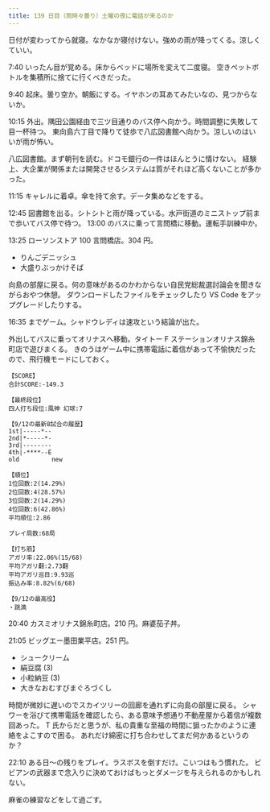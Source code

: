```yaml
---
title: 139 日目（雨時々曇り）土曜の夜に電話が来るのか
---
```


日付が変わってから就寝。なかなか寝付けない。強めの雨が降ってくる。涼しくていい。

7:40 いったん目が覚める。床からベッドに場所を変えて二度寝。
空きペットボトルを集積所に捨てに行くべきだった。

9:40 起床。曇り空か。朝飯にする。イヤホンの耳あてみたいなの、見つからないか。

10:15 外出。隅田公園経由で三ツ目通りのバス停へ向かう。時間調整に失敗して目一杯待つ。
東向島六丁目で降りて徒歩で八広図書館へ向かう。涼しいのはいいが雨が怖い。

八広図書館。まず朝刊を読む。ドコモ銀行の一件はほんとうに情けない。
経験上、大企業が関係または開発させるシステムは質がそれほど高くないことが多かった。

11:15 キャレルに着卓。傘を持て余す。データ集めなどをする。

12:45 図書館を出る。シトシトと雨が降っている。水戸街道のミニストップ前まで歩いてバス停で待つ。
13:00 のバスに乗って言問橋に移動。運転手訓練中か。

13:25 ローソンストア 100 言問橋店。304 円。

* りんごデニッシュ
* 大盛りぶっかけそば

向島の部屋に戻る。何の意味があるのかわからない自民党総裁選討論会を聞きながらおやつ休憩。
ダウンロードしたファイルをチェックしたり VS Code をアップグレードしたりする。

16:35 までゲーム。シャドウレディは速攻という結論が出た。

外出してバスに乗ってオリナスへ移動。タイトー F ステーションオリナス錦糸町店で遊びまくる。
きのうはゲーム中に携帯電話に着信があって不愉快だったので、飛行機モードにしておく。

```text
【SCORE】
合計SCORE:-149.3

【最終段位】
四人打ち段位:風神 幻球:7

【9/12の最新8試合の履歴】
1st|-----*--
2nd|*-----*-
3rd|--------
4th|-****--E
old         new

【順位】
1位回数:2(14.29%)
2位回数:4(28.57%)
3位回数:2(14.29%)
4位回数:6(42.86%)
平均順位:2.86

プレイ局数:68局

【打ち筋】
アガリ率:22.06%(15/68)
平均アガリ翻:2.73翻
平均アガリ巡目:9.93巡
振込み率:8.82%(6/68)

【9/12の最高役】
・跳満
```

20:40 カスミオリナス錦糸町店。210 円。麻婆茄子丼。

21:05 ビッグエー墨田業平店。251 円。

* シュークリーム
* 絹豆腐 (3)
* 小粒納豆 (3)
* 大きなおむすびまぐろづくし

時間が微妙に遅いのでスカイツリーの回廊を通れずに向島の部屋に戻る。
シャワーを浴びて携帯電話を確認したら、ある意味予想通り不動産屋から着信が複数回あった。
T 氏からだと思うが、私の貴重な至福の時間に狙ったかのように連絡をよこすので困る。
あれだけ綿密に打ち合わせしてまだ何かあるというのか？

22:10 ある日～の残りをプレイ。ラスボスを倒すだけ。こいつはもう慣れた。
ビビアンの武器まで念入りに決めておけばもっとダメージを与えられるのかもしれない。

麻雀の練習などをして過ごす。
